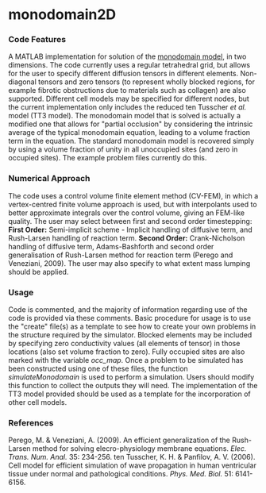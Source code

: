 # monodomain2D

### Code Features
A MATLAB implementation for solution of the [monodomain model](https://en.wikipedia.org/wiki/Monodomain_model), in two dimensions. The code currently uses a regular tetrahedral grid, but allows for the user to specify different diffusion tensors in different elements. Non-diagonal tensors and zero tensors (to represent wholly blocked regions, for example fibrotic obstructions due to materials such as collagen) are also supported. Different cell models may be specified for different nodes, but the current implementation only includes the reduced ten Tusscher *et al.* model (TT3 model). The monodomain model that is solved is actually a modified one that allows for "partial occlusion" by considering the intrinsic average of the typical monodomain equation, leading to a volume fraction term in the equation. The standard monodomain model is recovered simply by using a volume fraction of unity in all unoccupied sites (and zero in occupied sites). The example problem files currently do this.

### Numerical Approach
The code uses a control volume finite element method (CV-FEM), in which a vertex-centred finite volume approach is used, but with interpolants used to better approximate integrals over the control volume, giving an FEM-like quality. The user may select between first and second order timestepping:
**First Order:** Semi-implicit scheme - Implicit handling of diffusive term, and Rush-Larsen handling of reaction term.
**Second Order:** Crank-Nicholson handling of diffusive term, Adams-Bashforth and second order generalisation of Rush-Larsen method for reaction term (Perego and Veneziani, 2009).
The user may also specify to what extent mass lumping should be applied.

### Usage
Code is commented, and the majority of information regarding use of the code is provided via these comments. Basic procedure for usage is to use the "create" file(s) as a template to see how to create your own problems in the structure required by the simulator. Blocked elements may be included by specifying zero conductivity values (all elements of tensor) in those locations (also set volume fraction to zero). Fully occupied sites are also marked with the variable *occ_map*.
Once a problem to be simulated has been constructed using one of these files, the function *simulateMonodomain* is used to perform a simulation. Users should modify this function to collect the outputs they will need.
The implementation of the TT3 model provided should be used as a template for the incorporation of other cell models.

### References
Perego, M. & Veneziani, A. (2009). An efficient generalization of the Rush-Larsen method for solving elecro-physiology membrane equations. *Elec. Trans. Num. Anal.* 35: 234-256.
ten Tusscher, K. H. & Panfilov, A. V. (2006). Cell model for efficient simulation of wave propagation in human ventricular tissue under normal and pathological conditions. *Phys. Med. Biol.* 51: 6141-6156.
